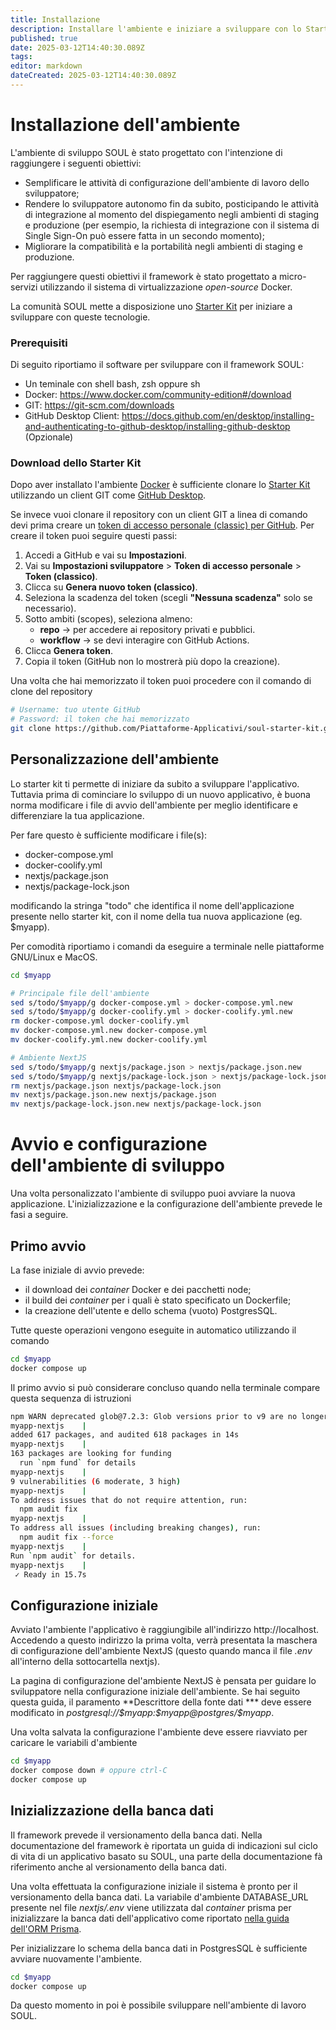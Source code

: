 ```yaml
---
title: Installazione
description: Installare l'ambiente e iniziare a sviluppare con lo Starter Kit
published: true
date: 2025-03-12T14:40:30.089Z
tags: 
editor: markdown
dateCreated: 2025-03-12T14:40:30.089Z
---
```


# Installazione dell'ambiente

L'ambiente di sviluppo SOUL è stato progettato con l'intenzione di raggiungere i seguenti obiettivi:

* Semplificare le attività di configurazione dell'ambiente di lavoro dello sviluppatore;
* Rendere lo sviluppatore autonomo fin da subito, posticipando le attività di integrazione al momento del dispiegamento negli ambienti di staging e produzione (per esempio, la richiesta di integrazione con il sistema di Single Sign-On può essere fatta in un secondo momento);
* Migliorare la compatibilità e la portabilità negli ambienti di staging e produzione.

Per raggiungere questi obiettivi il framework è stato progettato a micro-servizi utilizzando il sistema di virtualizzazione *open-source* Docker.

La comunità SOUL mette a disposizione uno [Starter Kit](https://github.com/Piattaforme-Applicativi/soul-starter-kit) per iniziare a sviluppare con queste tecnologie. 

### Prerequisiti

Di seguito riportiamo il software per sviluppare con il framework SOUL:

- Un teminale con shell bash, zsh oppure sh
- Docker: https://www.docker.com/community-edition#/download
- GIT: https://git-scm.com/downloads
- GitHub Desktop Client: https://docs.github.com/en/desktop/installing-and-authenticating-to-github-desktop/installing-github-desktop (Opzionale)

### Download dello Starter Kit 

Dopo aver installato l'ambiente [Docker](https://www.docker.com/get-started/) è sufficiente clonare lo [Starter Kit](https://github.com/Piattaforme-Applicativi/soul-starter-kit) utilizzando un client GIT come [GitHub Desktop](https://docs.github.com/en/desktop/installing-and-authenticating-to-github-desktop/installing-github-desktop).

Se invece vuoi clonare il repository con un client GIT a linea di comando devi prima creare un [token di accesso personale (classic) per GitHub](https://docs.github.com/en/authentication/keeping-your-account-and-data-secure/managing-your-personal-access-tokens#personal-access-tokens-classic).  Per creare il token puoi seguire questi passi:

1. Accedi a GitHub e vai su **Impostazioni**.
2. Vai su **Impostazioni sviluppatore** > **Token di accesso personale** > **Token (classico)**.
3. Clicca su **Genera nuovo token (classico)**.
4. Seleziona la scadenza del token (scegli **"Nessuna scadenza"** solo se necessario).
5. Sotto ambiti (scopes), seleziona almeno:
   - **repo** -> per accedere ai repository privati e pubblici.
   - **workflow** -> se devi interagire con GitHub Actions.
6. Clicca **Genera token**.
7. Copia il token (GitHub non lo mostrerà più dopo la creazione).

Una volta che hai memorizzato il token puoi procedere con il comando di clone del repository

```bash
# Username: tuo utente GitHub
# Password: il token che hai memorizzato
git clone https://github.com/Piattaforme-Applicativi/soul-starter-kit.git $myapp
```

## Personalizzazione dell'ambiente

Lo starter kit ti permette di iniziare da subito a sviluppare l'applicativo. Tuttavia prima di cominciare lo sviluppo di un nuovo applicativo, è buona norma modificare i file di avvio dell'ambiente per meglio identificare e differenziare la tua applicazione. 

Per fare questo è sufficiente modificare i file(s):

* docker-compose.yml
* docker-coolify.yml
* nextjs/package.json
* nextjs/package-lock.json

modificando la stringa "todo" che identifica il nome dell'applicazione presente nello starter kit, con il nome della tua nuova applicazione (eg. $myapp).

Per comodità riportiamo i comandi da eseguire a terminale nelle piattaforme GNU/Linux e MacOS.

```bash
cd $myapp

# Principale file dell'ambiente
sed s/todo/$myapp/g docker-compose.yml > docker-compose.yml.new
sed s/todo/$myapp/g docker-coolify.yml > docker-coolify.yml.new
rm docker-compose.yml docker-coolify.yml
mv docker-compose.yml.new docker-compose.yml
mv docker-coolify.yml.new docker-coolify.yml

# Ambiente NextJS
sed s/todo/$myapp/g nextjs/package.json > nextjs/package.json.new
sed s/todo/$myapp/g nextjs/package-lock.json > nextjs/package-lock.json.new
rm nextjs/package.json nextjs/package-lock.json
mv nextjs/package.json.new nextjs/package.json
mv nextjs/package-lock.json.new nextjs/package-lock.json

```

# Avvio e configurazione dell'ambiente di sviluppo

Una volta personalizzato l'ambiente di sviluppo puoi avviare la nuova applicazione. L'inizializzazione e la configurazione dell'ambiente prevede le fasi a seguire.

## Primo avvio 

La fase iniziale di avvio prevede: 

- il download dei *container* Docker e dei pacchetti node; 
- il build dei *container* per i quali è stato specificato un Dockerfile;
- la creazione dell'utente e dello schema (vuoto) PostgresSQL.

Tutte queste operazioni vengono eseguite in automatico utilizzando il comando 

```bash
cd $myapp
docker compose up
```

Il primo avvio si può considerare concluso quando nella terminale compare questa sequenza di istruzioni

```bash
npm WARN deprecated glob@7.2.3: Glob versions prior to v9 are no longer supported
myapp-nextjs    |
added 617 packages, and audited 618 packages in 14s
myapp-nextjs    |
163 packages are looking for funding
  run `npm fund` for details
myapp-nextjs    |
9 vulnerabilities (6 moderate, 3 high)
myapp-nextjs    |
To address issues that do not require attention, run:
  npm audit fix
myapp-nextjs    |
To address all issues (including breaking changes), run:
  npm audit fix --force
myapp-nextjs    |
Run `npm audit` for details.
myapp-nextjs    |
 ✓ Ready in 15.7s
```

## Configurazione iniziale

Avviato l'ambiente l'applicativo è raggiungibile all'indirizzo http://localhost. Accedendo a questo indirizzo la prima volta, verrà presentata la maschera di configurazione dell'ambiente NextJS (questo quando manca il file *.env* all'interno della sottocartella nextjs). 

La pagina di configurazione del'ambiente NextJS è pensata per guidare lo sviluppatore nella configurazione iniziale dell'ambiente. Se hai seguito questa guida, il paramento **Descrittore della fonte dati *** deve essere modificato in *postgresql://\$myapp:\$myapp@postgres/\$myapp*.

Una volta salvata la configurazione l'ambiente deve essere riavviato per caricare le variabili d'ambiente

```bash
cd $myapp
docker compose down # oppure ctrl-C
docker compose up
```

## Inizializzazione della banca dati

Il framework prevede il versionamento della banca dati. Nella documentazione del framework è riportata un guida di indicazioni sul ciclo di vita di un applicativo basato su SOUL, una parte della documentazione fà riferimento anche al versionamento della banca dati.

Una volta effettuata la configurazione iniziale il sistema è pronto per il versionamento della banca dati. La variabile d'ambiente DATABASE_URL presente nel file *nextjs/.env* viene utilizzata dal *container* prisma per inizializzare la banca dati dell'applicativo come riportato [nella guida dell'ORM Prisma](https://www.prisma.io/docs/orm/prisma-client/deployment/deploy-database-changes-with-prisma-migrate).

Per inizializzare lo schema della banca dati in PostgresSQL è sufficiente avviare nuovamente l'ambiente.

```bash
cd $myapp
docker compose up
```

Da questo momento in poi è possibile sviluppare nell'ambiente di lavoro SOUL.